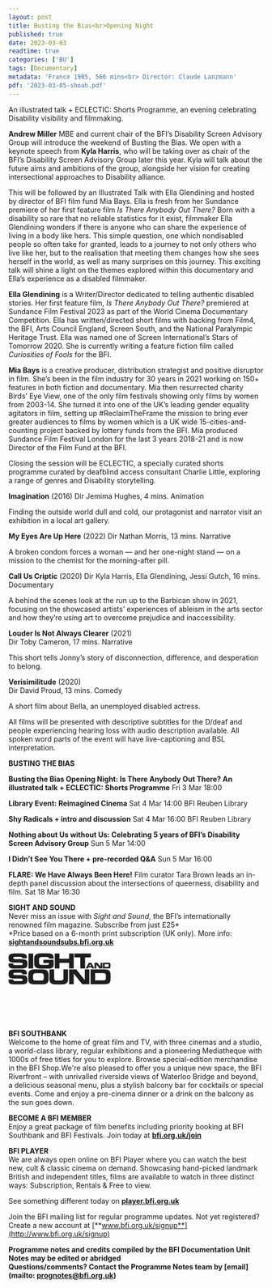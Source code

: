 ```yaml
---
layout: post
title: Busting the Bias<br>Opening Night
published: true
date: 2023-03-03
readtime: true
categories: ['BU']
tags: [Documentary]
metadata: 'France 1985, 566 mins<br> Director: Claude Lanzmann'
pdf: '2023-03-05-shoah.pdf'
---
```



An illustrated talk + ECLECTIC: Shorts Programme, an evening celebrating Disability visibility and filmmaking.

**Andrew Miller** MBE and current chair of the BFI’s Disability Screen Advisory Group will introduce the weekend of Busting the Bias. We open with a keynote speech from **Kyla Harris**, who will be taking over as chair of the BFI’s Disability Screen Advisory Group later this year. Kyla will talk about the future aims and ambitions of the group, alongside her vision for creating intersectional approaches to Disability alliance.

This will be followed by an Illustrated Talk with Ella Glendining and hosted by director of BFI film fund Mia Bays. Ella is fresh from her Sundance premiere of her first feature film _Is There Anybody Out There?_ Born with a disability so rare that no reliable statistics for it exist, filmmaker Ella Glendining wonders if there is anyone who can share the experience of living in a body like hers. This simple question, one which nondisabled people so often take for granted, leads to a journey to not only others who live like her, but to the realisation that meeting them changes how she sees herself in the world, as well as many surprises on this journey. This exciting talk will shine a light on the themes explored within this documentary and Ella’s experience as a disabled filmmaker.

**Ella Glendining** is a Writer/Director dedicated to telling authentic disabled stories. Her first feature film, _Is There Anybody Out There?_ premiered at Sundance Film Festival 2023 as part of the World Cinema Documentary Competition. Ella has written/directed short films with backing from Film4, the BFI, Arts Council England, Screen South, and the National Paralympic Heritage Trust. Ella was named one of Screen International’s Stars of Tomorrow 2020. She is currently writing a feature fiction film called _Curiosities of Fools_ for the BFI.

**Mia Bays** is a creative producer, distribution strategist and positive disruptor in film. She’s been in the film industry for 30 years in 2021 working on 150+ features in both fiction and documentary. Mia then resurrected charity Birds’ Eye View, one of the only film festivals showing only films by women from 2003-14. She turned it into one of the UK’s leading gender equality agitators in film, setting up #ReclaimTheFrame the mission to bring ever greater audiences to films by women which is a UK wide 15-cities-and-counting project backed by lottery funds from the BFI. Mia produced Sundance Film Festival London for the last 3 years 2018-21 and is now Director of the Film Fund at the BFI.

Closing the session will be ECLECTIC, a specially curated shorts programme curated by deafblind access consultant Charlie Little, exploring a range of genres and Disability storytelling.

**Imagination** (2016) Dir Jemima Hughes, 4 mins. Animation

Finding the outside world dull and cold, our protagonist and narrator visit an exhibition in a local art gallery.

**My Eyes Are Up Here** (2022) Dir Nathan Morris, 13 mins. Narrative

A broken condom forces a woman — and her one-night stand — on a mission to the chemist for the morning-after pill.

**Call Us Criptic** (2020) Dir Kyla Harris, Ella Glendining, Jessi Gutch, 16 mins. Documentary

A behind the scenes look at the run up to the Barbican show in 2021, focusing on the showcased artists’ experiences of ableism in the arts sector and how they’re using art to overcome prejudice and inaccessibility.

**Louder Is Not Always Clearer** (2021)  
Dir Toby Cameron, 17 mins. Narrative

This short tells Jonny’s story of disconnection, difference, and desperation to belong.

**Verisimilitude** (2020)  
Dir David Proud, 13 mins. Comedy

A short film about Bella, an unemployed disabled actress.

All films will be presented with descriptive subtitles for the D/deaf and people experiencing hearing loss with audio description available. All spoken word parts of the event will have live-captioning and BSL interpretation.


**BUSTING THE BIAS**

**Busting the Bias Opening Night: Is There Anybody Out There? An illustrated talk + ECLECTIC: Shorts Programme**
Fri 3 Mar 18:00

**Library Event: Reimagined Cinema**
Sat 4 Mar 14:00 BFI Reuben Library

**Shy Radicals + intro and discussion**
Sat 4 Mar 16:00 BFI Reuben Library

**Nothing about Us without Us: Celebrating 5 years of BFI’s Disability Screen Advisory Group**
Sun 5 Mar 14:00

**I Didn’t See You There + pre-recorded Q&A**
Sun 5 Mar 16:00

**FLARE: We Have Always Been Here!**
Film curator Tara Brown leads an in-depth panel discussion about the intersections of queerness, disability and film.
Sat 18 Mar 16:30
<br>

**SIGHT AND SOUND**<br>
Never miss an issue with _Sight and Sound_, the BFI’s internationally renowned film magazine. Subscribe from just £25*<br>
*Price based on a 6-month print subscription (UK only). More info: [**sightandsoundsubs.bfi.org.uk**](https://sightandsoundsubs.bfi.org.uk/subscribe)

<img style="float: left;" src="/img/sight-and-sound.jpg" width="40%" height="40%"><br><br><br><br><br><br><br><br>

**BFI SOUTHBANK**  
Welcome to the home of great film and TV, with three cinemas and a studio, a world-class library, regular exhibitions and a pioneering Mediatheque with 1000s of free titles for you to explore. Browse special-edition merchandise in the BFI Shop.We&#39;re also pleased to offer you a unique new space, the BFI Riverfront – with unrivalled riverside views of Waterloo Bridge and beyond, a delicious seasonal menu, plus a stylish balcony bar for cocktails or special events. Come and enjoy a pre-cinema dinner or a drink on the balcony as the sun goes down.  

**BECOME A BFI MEMBER**  
Enjoy a great package of film benefits including priority booking at BFI Southbank and BFI Festivals. Join today at [**bfi.org.uk/join**](http://www.bfi.org.uk/join)  

**BFI PLAYER**  
 We are always open online on BFI Player where you can watch the best new, cult &amp; classic cinema on demand. Showcasing hand-picked landmark British and independent titles, films are available to watch in three distinct ways: Subscription, Rentals &amp; Free to view.  

See something different today on [**player.bfi.org.uk**](https://player.bfi.org.uk)  

Join the BFI mailing list for regular programme updates. Not yet registered? Create a new account at [**www.bfi.org.uk/signup**](http://www.bfi.org.uk/signup)

**Programme notes and credits compiled by the BFI Documentation Unit  
Notes may be edited or abridged  
Questions/comments? Contact the Programme Notes team by [email](mailto: prognotes@bfi.org.uk)**

<!--stackedit_data:
eyJoaXN0b3J5IjpbMzg1NzAxNTU2LDczMDk5ODExNl19
-->
